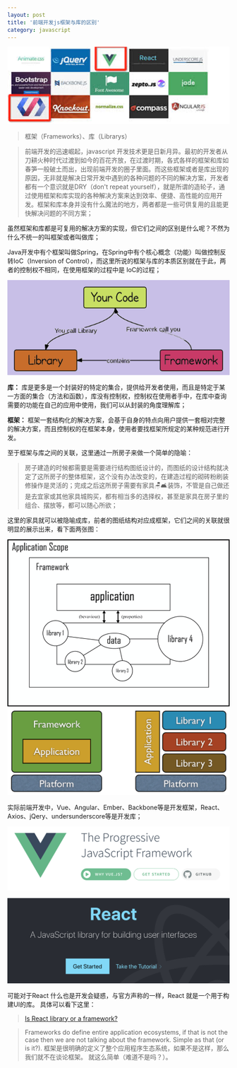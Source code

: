 ```yaml
---
layout: post
title: '前端开发js框架与库的区别'
category: javascript
---
```


![main](/assets/images/fkvslib-main.png)

> 框架（Frameworks）、库（Librarys）

> 前端开发的迅速崛起，javascript 开发技术更是日新月异。最初的开发者从刀耕火种时代过渡到如今的百花齐放，在过渡时期，各式各样的框架和库如春笋一般破土而出，出现前端开发的圈子里面。而这些框架或者是库出现的原因，无非就是解决日常开发中遇到的各种问题的不同的解决方案，开发者都有一个意识就是DRY（don't repeat yourself），就是所谓的造轮子，通过使用框架和库实现的各种解决方案来达到效率、便捷、高性能的应用开发。框架和库本身并没有什么魔法的地方，两者都是一些可供复用的且能更快解决问题的不同方案；

虽然框架和库都是可复用的解决方案的实现，但它们之间的区别是什么呢？不然为什么不统一的叫框架或者叫做库；

Java开发中有个框架叫做Spring，在Spring中有个核心概念（功能）叫做控制反转IoC（Inversion of Control），而这里所说的框架与库的本质区别就在于此，两者的控制权不相同，在使用框架的过程中是 IoC的过程；

![1](/assets/images/fkvslib-1.png)

**库：**
    库是更多是一个封装好的特定的集合，提供给开发者使用，而且是特定于某一方面的集合（方法和函数），库没有控制权，控制权在使用者手中，在库中查询需要的功能在自己的应用中使用，我们可以从封装的角度理解库；

**框架：**
    框架一套结构化的解决方案，会基于自身的特点向用户提供一套相对完整的解决方案，而且控制权的在框架本身，使用者要找框架所规定的某种规范进行开发。

至于框架与库之间的关联，这里通过一所房子来做一个简单的隐喻：
> 房子建造的时候都需要是需要进行结构图纸设计的，而图纸的设计结构就决定了这所房子的整体框架，这个没有办法改变的，在建造过程的砌砖粉刷装修操作是灵活的；完成之后这所房子需要有家具🪑🛋️装饰，不管是自己做还是去宜家或其他家具城购买，都有相当多的选择权，甚至是家具在房子里的组合、摆放等，都可以随心所欲；

这里的家具就可以被隐喻成库，前者的图纸结构对应成框架，它们之间的关联就很明显的展示出来，看下面两张图：

![1](/assets/images/fkvslib-2.png)
![1](/assets/images/fkvslib-3.png)


实际前端开发中，Vue、Angular、Ember、Backbone等是开发框架，React、Axios、jQery、undersunderscore等是开发库；

![1](/assets/images/fkvslib-vue.png)

![1](/assets/images/fkvslib-react.png)

可能对于React 什么也是开发会疑惑，与官方声称的一样，React 就是一个用于构建UI的库。
具体可以看下这里：
> [Is React library or a framework?](https://develoger.com/is-reactjs-library-or-a-framework-a14786f681a0)


> Frameworks do define entire application ecosystems, if that is not the case then we are not talking about the framework. Simple as that (or is it?).
> 框架是很明确的定义了整个应用程序生态系统，如果不是这样，那么我们就不在谈论框架。 就这么简单（难道不是吗？）。

